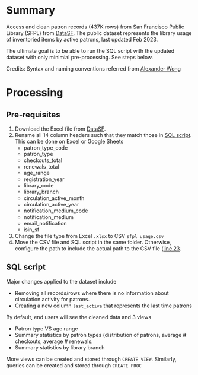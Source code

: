 # Summary
Access and clean patron records (437K rows) from San Francisco Public Library (SFPL) from [DataSF](https://data.sfgov.org/Culture-and-Recreation/Library-Usage/qzz6-2jup). The public dataset represents the library usage of inventoried items by active patrons, last updated Feb 2023.

The ultimate goal is to be able to run the SQL script with the updated dataset with only minimial pre-processing. See steps below.

Credits: Syntax and naming conventions referred from [Alexander Wong](https://github.com/AlexanderWong/Library-Management-System/blob/master/LibraryManagementSystemAndStoredProceduresFINAL.sql)

# Processing
## Pre-requisites
1. Download the Excel file from [DataSF](https://data.sfgov.org/Culture-and-Recreation/Library-Usage/qzz6-2jup).
2. Rename all 14 column headers such that they match those in [SQL script](https://github.com/chiffonng/sfpl-management/blob/master/sfpl_usage.sql). This can be done on Excel or Google Sheets
    - patron_type_code
    - patron_type
    - checkouts_total
    - renewals_total
    - age_range
    - registration_year
    - library_code
    - library_branch
    - circulation_active_month
    - circulation_active_year
    - notification_medium_code
    - notification_medium
    - email_notification
    - isin_sf
3. Change the file type from Excel `.xlsx` to CSV `sfpl_usage.csv`
4. Move the CSV file and SQL script in the same folder. Otherwise, configure the path to include the actual path to the CSV file ([line 23]((https://github.com/chiffonng/sfpl-management/blob/master/sfpl_usage.sql)).
## SQL script
Major changes applied to the dataset include
- Removing all records/rows where there is no information about circulation activity for patrons.
- Creating a new column `last_active` that represents the last time patrons 

By default, end users will see the cleaned data and 3 views
- Patron type VS age range
- Summary statistics by patron types (distribution of patrons, average # checkouts, average # renewals.
- Summary statistics by library branch

More views can be created and stored through `CREATE VIEW`. Similarly, queries can be created and stored through `CREATE PROC`

